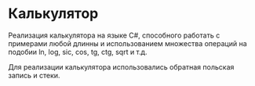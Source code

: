 # Калькулятор

Реализация калькулятора на языке C#, способного работать с примерами любой длинны и использованием множества операций на подобии ln, log, sic, cos, tg, ctg, sqrt и т.д.

Для реализации калькулятора использовались обратная польская запись и стеки.
